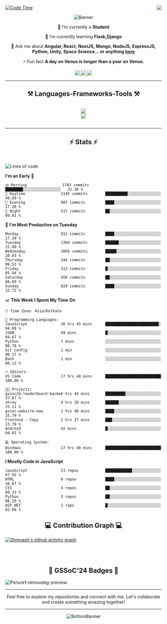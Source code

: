 <div>
 
<img align="right" src="https://visitor-badge.laobi.icu/badge?page_id=shreyash3087.shreyash3087" />

 [![Code Time](https://wakatime.com/badge/user/cd5f70df-e644-46f4-a03b-e1ce78615131.svg)](https://wakatime.com/@cd5f70df-e644-46f4-a03b-e1ce78615131)
 
</div>


<div align="center">
 
![Banner](https://github.com/user-attachments/assets/fe33d289-b057-4d85-ad76-3103802aa9e1)

</div>


<div align="center">
 
 🔭 I’m currently a **Student** 
 
 🌱 I’m currently learning **Flask,Django**

💬 Ask me about **Angular, React, NextJS, Mongo, NodeJS, ExpressJS, Python, Unity, Space Science... or anything [here](https://github.com/shreyash3087/shreyash3087/issues)**

⚡ Fun fact **A day on Venus is longer than a year on Venus.**

</div>
 
<div align="center"> 
  <a href="mailto:shreyash3087@gmail.com">
    <img src="https://img.shields.io/badge/Gmail-333333?style=for-the-badge&logo=gmail&logoColor=red" />
  </a>
  <a href="https://www.linkedin.com/in/shreyash-srivastava-1a1161280" target="_blank">
    <img src="https://img.shields.io/badge/LinkedIn-0077B5?style=for-the-badge&logo=linkedin&logoColor=white" target="_blank" />
  </a>
  <a href="https://github.com/shreyash3087" target="_blank">
     <img src="https://img.shields.io/badge/Github-FF5722?style=for-the-badge&logo=github&logoColor=white" target="_blank" />
  </a>
</div>
<hr/>
 
<h2 align="center">⚒️ Languages-Frameworks-Tools ⚒️</h2>
<br/>
<div align="center">
    <img src="https://skillicons.dev/icons?i=react,bootstrap,html,css,vscode,github,figma,cpp,vercel,netlify" /><br>
    <img src="https://skillicons.dev/icons?i=tailwind,git,nodejs,python,javascript,typescript,express,firebase,mongodb,nextjs,unity,azure,blender" /><br>
</div>

<br/>
<hr/>

<h2 align="center">⚡ Stats ⚡</h2>

<br>
<div>
 
 
<!--START_SECTION:waka-->
![Lines of code](https://img.shields.io/badge/From%20Hello%20World%20I%27ve%20Written-1.5%20million%20lines%20of%20code-blue)

**I'm an Early 🐤** 

```text
🌞 Morning                1703 commits        ████████░░░░░░░░░░░░░░░░░   32.30 % 
🌆 Daytime                2145 commits        ██████████░░░░░░░░░░░░░░░   40.69 % 
🌃 Evening                907 commits         ████░░░░░░░░░░░░░░░░░░░░░   17.20 % 
🌙 Night                  517 commits         ██░░░░░░░░░░░░░░░░░░░░░░░   09.81 % 
```
📅 **I'm Most Productive on Tuesday** 

```text
Monday                   912 commits         ████░░░░░░░░░░░░░░░░░░░░░   17.30 % 
Tuesday                  1360 commits        ██████░░░░░░░░░░░░░░░░░░░   25.80 % 
Wednesday                1056 commits        █████░░░░░░░░░░░░░░░░░░░░   20.03 % 
Thursday                 344 commits         ██░░░░░░░░░░░░░░░░░░░░░░░   06.53 % 
Friday                   313 commits         █░░░░░░░░░░░░░░░░░░░░░░░░   05.94 % 
Saturday                 458 commits         ██░░░░░░░░░░░░░░░░░░░░░░░   08.69 % 
Sunday                   829 commits         ████░░░░░░░░░░░░░░░░░░░░░   15.72 % 
```


📊 **This Week I Spent My Time On** 

```text
🕑︎ Time Zone: Asia/Kolkata

💬 Programming Languages: 
JavaScript               16 hrs 45 mins      ████████████████████████░   94.09 % 
JSON                     49 mins             █░░░░░░░░░░░░░░░░░░░░░░░░   04.67 % 
Python                   7 mins              ░░░░░░░░░░░░░░░░░░░░░░░░░   00.70 % 
Git Config               1 min               ░░░░░░░░░░░░░░░░░░░░░░░░░   00.17 % 
Bash                     1 min               ░░░░░░░░░░░░░░░░░░░░░░░░░   00.13 % 

🔥 Editors: 
VS Code                  17 hrs 48 mins      █████████████████████████   100.00 % 

🐱‍💻 Projects: 
gssoc24-leaderboard-backe6 hrs 44 mins       █████████░░░░░░░░░░░░░░░░   37.87 % 
shrey                    4 hrs 28 mins       ██████░░░░░░░░░░░░░░░░░░░   25.11 % 
gssoc-website-new        2 hrs 48 mins       ████░░░░░░░░░░░░░░░░░░░░░   15.79 % 
Frontend - Copy          2 hrs 27 mins       ███░░░░░░░░░░░░░░░░░░░░░░   13.78 % 
Android                  42 mins             █░░░░░░░░░░░░░░░░░░░░░░░░   04.01 % 

💻 Operating System: 
Windows                  17 hrs 48 mins      █████████████████████████   100.00 % 
```

**I Mostly Code in JavaScript** 

```text
JavaScript               23 repos            ████████████░░░░░░░░░░░░░   47.92 % 
HTML                     8 repos             ████░░░░░░░░░░░░░░░░░░░░░   16.67 % 
CSS                      4 repos             ██░░░░░░░░░░░░░░░░░░░░░░░   08.33 % 
Python                   3 repos             ██░░░░░░░░░░░░░░░░░░░░░░░   06.25 % 
ASP.NET                  1 repo              █░░░░░░░░░░░░░░░░░░░░░░░░   02.08 % 
```




<!--END_SECTION:waka-->

</div>

<div>
  <div align="center" ><h2 align="center">💻 Contribution Graph 💻</h2></div>
 
  [![Shreyash's github activity graph](https://github-readme-activity-graph.vercel.app/graph?username=shreyash3087&hide_border=true&theme=github)](https://github.com/ashutosh00710/github-readme-activity-graph)
 
</div>

<br/><br/>

<h2 align="center">🔰 GSSoC'24 Badges 🔰</h2>

![Picture1-removebg-preview](https://github.com/user-attachments/assets/4ece96a5-043a-44df-b51b-40738d3603ff)

<div align="center"> 
  <hr/>
  Feel free to explore my repositories and connect with me. Let's collaborate and create something amazing together!
  <hr/>
</div>

<div align="center">
 
![BottomBanner](https://github.com/user-attachments/assets/7afe064f-9b9f-401d-bec1-35c8625bb3dc)

</div>

